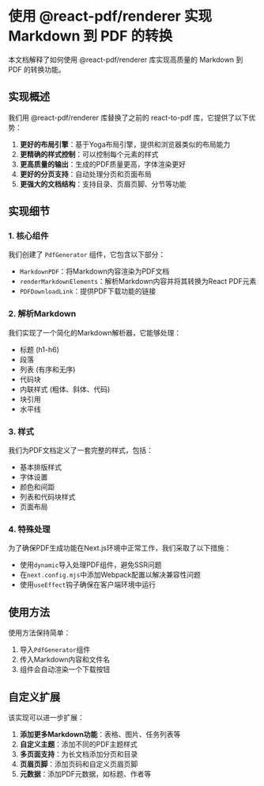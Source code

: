 # 使用 @react-pdf/renderer 实现 Markdown 到 PDF 的转换

本文档解释了如何使用 @react-pdf/renderer 库实现高质量的 Markdown 到 PDF 的转换功能。

## 实现概述

我们用 @react-pdf/renderer 库替换了之前的 react-to-pdf 库，它提供了以下优势：

1. **更好的布局引擎**：基于Yoga布局引擎，提供和浏览器类似的布局能力
2. **更精确的样式控制**：可以控制每个元素的样式
3. **更高质量的输出**：生成的PDF质量更高，字体渲染更好
4. **更好的分页支持**：自动处理分页和页面布局
5. **更强大的文档结构**：支持目录、页眉页脚、分节等功能

## 实现细节

### 1. 核心组件

我们创建了 `PdfGenerator` 组件，它包含以下部分：

- `MarkdownPDF`：将Markdown内容渲染为PDF文档
- `renderMarkdownElements`：解析Markdown内容并将其转换为React PDF元素
- `PDFDownloadLink`：提供PDF下载功能的链接

### 2. 解析Markdown

我们实现了一个简化的Markdown解析器，它能够处理：

- 标题 (h1-h6)
- 段落
- 列表 (有序和无序)
- 代码块
- 内联样式 (粗体、斜体、代码)
- 块引用
- 水平线

### 3. 样式

我们为PDF文档定义了一套完整的样式，包括：

- 基本排版样式
- 字体设置
- 颜色和间距
- 列表和代码块样式
- 页面布局

### 4. 特殊处理

为了确保PDF生成功能在Next.js环境中正常工作，我们采取了以下措施：

- 使用`dynamic`导入处理PDF组件，避免SSR问题
- 在`next.config.mjs`中添加Webpack配置以解决兼容性问题
- 使用`useEffect`钩子确保在客户端环境中运行

## 使用方法

使用方法保持简单：

1. 导入`PdfGenerator`组件
2. 传入Markdown内容和文件名
3. 组件会自动渲染一个下载按钮

## 自定义扩展

该实现可以进一步扩展：

1. **添加更多Markdown功能**：表格、图片、任务列表等
2. **自定义主题**：添加不同的PDF主题样式
3. **多页面支持**：为长文档添加分页和目录
4. **页眉页脚**：添加页码和自定义页眉页脚
5. **元数据**：添加PDF元数据，如标题、作者等